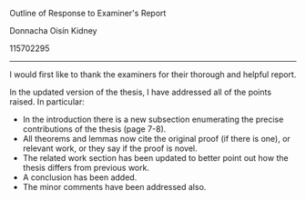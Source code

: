 Outline of Response to Examiner's Report

Donnacha Oisín Kidney

115702295

----------------------------------------

I would first like to thank the examiners for their thorough
and helpful report.

In the updated version of the thesis, I have addressed all of the
points raised. In particular:

* In the introduction there is a new subsection enumerating the precise
  contributions of the thesis (page 7-8).
* All theorems and lemmas now cite the original proof (if there is one), or
  relevant work, or they say if the proof is novel.
* The related work section has been updated to better point out how the thesis
  differs from previous work.
* A conclusion has been added.
* The minor comments have been addressed also.
